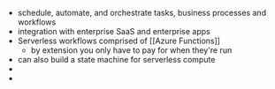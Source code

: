 - schedule, automate, and orchestrate tasks, business processes and workflows
- integration with enterprise SaaS and enterprise apps
- Serverless workflows comprised of [[Azure Functions]]
	- by extension you only have to pay for when they're run
- can also build a state machine for serverless compute
-
-